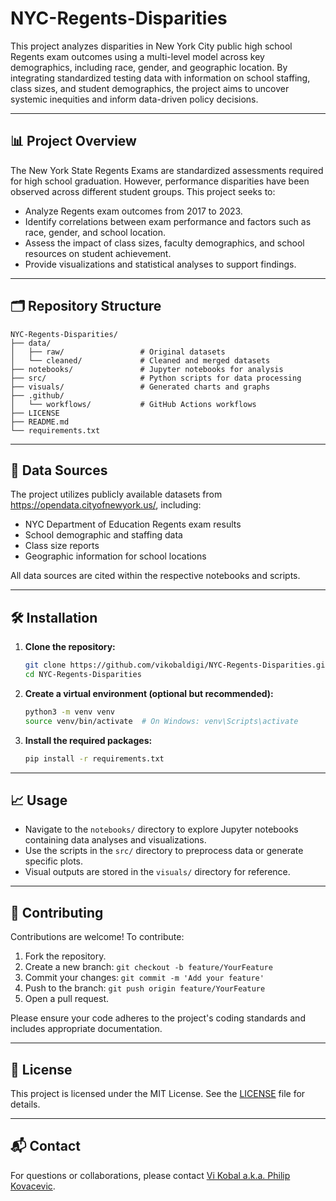 # NYC-Regents-Disparities

This project analyzes disparities in New York City public high school Regents exam outcomes using a multi-level model across key demographics, including race, gender, and geographic location. By integrating standardized testing data with information on school staffing, class sizes, and student demographics, the project aims to uncover systemic inequities and inform data-driven policy decisions.

---

## 📊 Project Overview

The New York State Regents Exams are standardized assessments required for high school graduation. However, performance disparities have been observed across different student groups. This project seeks to:

- Analyze Regents exam outcomes from 2017 to 2023.
- Identify correlations between exam performance and factors such as race, gender, and school location.
- Assess the impact of class sizes, faculty demographics, and school resources on student achievement.
- Provide visualizations and statistical analyses to support findings.

---

## 🗂️ Repository Structure

```
NYC-Regents-Disparities/
├── data/
│   ├── raw/                 # Original datasets
│   └── cleaned/             # Cleaned and merged datasets
├── notebooks/               # Jupyter notebooks for analysis
├── src/                     # Python scripts for data processing
├── visuals/                 # Generated charts and graphs
├── .github/
│   └── workflows/           # GitHub Actions workflows
├── LICENSE
├── README.md
└── requirements.txt
```

---

## 📁 Data Sources

The project utilizes publicly available datasets from https://opendata.cityofnewyork.us/, including:

- NYC Department of Education Regents exam results
- School demographic and staffing data
- Class size reports
- Geographic information for school locations

All data sources are cited within the respective notebooks and scripts.

---

## 🛠️ Installation

1. **Clone the repository:**

   ```bash
   git clone https://github.com/vikobaldigi/NYC-Regents-Disparities.git
   cd NYC-Regents-Disparities
   ```

2. **Create a virtual environment (optional but recommended):**

   ```bash
   python3 -m venv venv
   source venv/bin/activate  # On Windows: venv\Scripts\activate
   ```

3. **Install the required packages:**

   ```bash
   pip install -r requirements.txt
   ```

---

## 📈 Usage

- Navigate to the `notebooks/` directory to explore Jupyter notebooks containing data analyses and visualizations.
- Use the scripts in the `src/` directory to preprocess data or generate specific plots.
- Visual outputs are stored in the `visuals/` directory for reference.

---

## 🤝 Contributing

Contributions are welcome! To contribute:

1. Fork the repository.
2. Create a new branch: `git checkout -b feature/YourFeature`
3. Commit your changes: `git commit -m 'Add your feature'`
4. Push to the branch: `git push origin feature/YourFeature`
5. Open a pull request.

Please ensure your code adheres to the project's coding standards and includes appropriate documentation.

---

## 📄 License

This project is licensed under the MIT License. See the [LICENSE](LICENSE) file for details.

---

## 📬 Contact

For questions or collaborations, please contact [Vi Kobal a.k.a. Philip Kovacevic](mailto:vk@vikobal.digial?subject=[GitHub]%20Source%20Han%20Sans).
